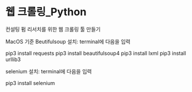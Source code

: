 # 웹 크롤링_Python
컨설팅 펌 리서치를 위한 웹 크롤링 툴 만들기

MacOS 기준
Beutifulsoup 설치:
terminal에 다음을 입력

pip3 install requests
pip3 install beautifulsoup4
pip3 install lxml
pip3 install urllib3

selenium 설치:
terminal에 다음을 입력

pip3 install selenium
